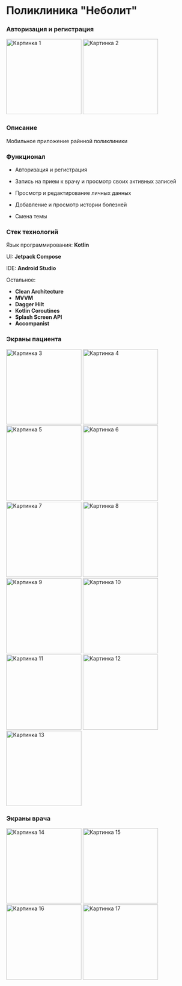 <h1>Поликлиника "Неболит"</h1>

<h3>Авторизация и регистрация</h3>
<p>
  <img src="/../imgs/Рисунок1.jpg" width="200" alt="Картинка 1"/>
  <img src="/../imgs/Рисунок2.jpg" width="200" alt="Картинка 2"/>
</p>

<h3>Описание</h3>
<p>Мобильное приложение райнной поликлиники</p>

<h3>Функционал</h3>
<ul>
<li><p>Авторизация и регистрация</p></li>
<li><p>Запись на прием к врачу и просмотр своих активных записей</p></li>
<li><p>Просмотр и редактирование личных данных</p></li>
<li><p>Добавление и просмотр истории болезней</p></li>
<li><p>Смена темы</p></li>
</ul>

<h3>Стек технологий</h3>
<p>Язык программирования: <b>Kotlin</b></p>
<p>UI: <b>Jetpack Compose</b></p>
<p>IDE: <b>Android Studio</b></p>
<p>Остальное: 
</br><ul>
  <li><b>Clean Architecture</b></li>
  <li><b>MVVM</b></li>
  <li><b>Dagger Hilt</b></li>
  <li><b>Kotlin Coroutines</b></li>
  <li><b>Splash Screen API</b></li>
  <li><b>Accompanist</b></li>
</ul>
</p>

<h3>Экраны пациента</h3>
<p>
  <img src="/../imgs/Рисунок3.jpg" width="200" alt="Картинка 3"/>
  <img src="/../imgs/Рисунок4.jpg" width="200" alt="Картинка 4"/>
  <img src="/../imgs/Рисунок5.jpg" width="200" alt="Картинка 5"/>
  <img src="/../imgs/Рисунок6.jpg" width="200" alt="Картинка 6"/>
  <img src="/../imgs/Рисунок7.jpg" width="200" alt="Картинка 7"/>
  <img src="/../imgs/Рисунок8.jpg" width="200" alt="Картинка 8"/>
  <img src="/../imgs/Рисунок9.jpg" width="200" alt="Картинка 9"/>
  <img src="/../imgs/Рисунок10.jpg" width="200" alt="Картинка 10"/>
  <img src="/../imgs/Рисунок11.jpg" width="200" alt="Картинка 11"/>
  <img src="/../imgs/Рисунок12.jpg" width="200" alt="Картинка 12"/>
  <img src="/../imgs/Рисунок13.jpg" width="200" alt="Картинка 13"/>
</p>

<h3>Экраны врача</h3>
<p>
  <img src="/../imgs/Рисунок14.jpg" width="200" alt="Картинка 14"/>
  <img src="/../imgs/Рисунок15.jpg" width="200" alt="Картинка 15"/>
  <img src="/../imgs/Рисунок16.jpg" width="200" alt="Картинка 16"/>
  <img src="/../imgs/Рисунок17.jpg" width="200" alt="Картинка 17"/>
</p>
